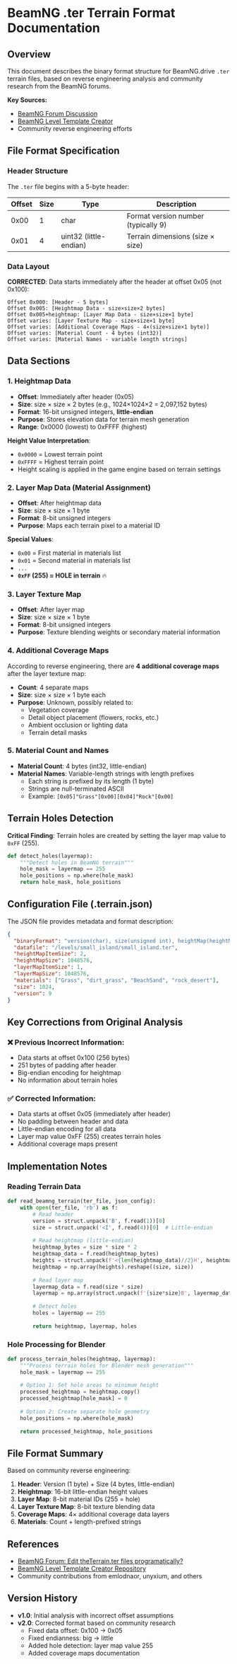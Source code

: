 # BeamNG .ter Terrain Format Documentation

## Overview

This document describes the binary format structure for BeamNG.drive `.ter` terrain files, based on reverse engineering analysis and community research from the BeamNG forums.

**Key Sources:**
- [BeamNG Forum Discussion](https://www.beamng.com/threads/edit-theterrain-ter-files-programatically.85819/)
- [BeamNG Level Template Creator](https://github.com/Grille/BeamNG_LevelTemplateCreator/blob/main/Grille.BeamNG.Lib/IO/Binary/TerrainV9Serializer.cs)
- Community reverse engineering efforts

## File Format Specification

### Header Structure

The `.ter` file begins with a 5-byte header:

| Offset | Size | Type | Description |
|--------|------|------|-------------|
| 0x00   | 1    | char | Format version number (typically 9) |
| 0x01   | 4    | uint32 (little-endian) | Terrain dimensions (size × size) |

### Data Layout

**CORRECTED**: Data starts immediately after the header at offset 0x05 (not 0x100):

```
Offset 0x000: [Header - 5 bytes]
Offset 0x005: [Heightmap Data - size×size×2 bytes]
Offset 0x005+heightmap: [Layer Map Data - size×size×1 byte]
Offset varies: [Layer Texture Map - size×size×1 byte]
Offset varies: [Additional Coverage Maps - 4×(size×size×1 byte)]
Offset varies: [Material Count - 4 bytes (int32)]
Offset varies: [Material Names - variable length strings]
```

## Data Sections

### 1. Heightmap Data

- **Offset**: Immediately after header (0x05)
- **Size**: size × size × 2 bytes (e.g., 1024×1024×2 = 2,097,152 bytes)
- **Format**: 16-bit unsigned integers, **little-endian**
- **Purpose**: Stores elevation data for terrain mesh generation
- **Range**: 0x0000 (lowest) to 0xFFFF (highest)

**Height Value Interpretation**:
- `0x0000` = Lowest terrain point
- `0xFFFF` = Highest terrain point  
- Height scaling is applied in the game engine based on terrain settings

### 2. Layer Map Data (Material Assignment)

- **Offset**: After heightmap data
- **Size**: size × size × 1 byte
- **Format**: 8-bit unsigned integers
- **Purpose**: Maps each terrain pixel to a material ID

**Special Values**:
- `0x00` = First material in materials list
- `0x01` = Second material in materials list
- `...`
- **`0xFF` (255) = HOLE in terrain** 🔥

### 3. Layer Texture Map

- **Offset**: After layer map
- **Size**: size × size × 1 byte
- **Format**: 8-bit unsigned integers
- **Purpose**: Texture blending weights or secondary material information

### 4. Additional Coverage Maps

According to reverse engineering, there are **4 additional coverage maps** after the layer texture map:

- **Count**: 4 separate maps
- **Size**: size × size × 1 byte each
- **Purpose**: Unknown, possibly related to:
  - Vegetation coverage
  - Detail object placement (flowers, rocks, etc.)
  - Ambient occlusion or lighting data
  - Terrain detail masks

### 5. Material Count and Names

- **Material Count**: 4 bytes (int32, little-endian)
- **Material Names**: Variable-length strings with length prefixes
  - Each string is prefixed by its length (1 byte)
  - Strings are null-terminated ASCII
  - Example: `[0x05]"Grass"[0x00][0x04]"Rock"[0x00]`

## Terrain Holes Detection

**Critical Finding**: Terrain holes are created by setting the layer map value to `0xFF` (255).

```python
def detect_holes(layermap):
    """Detect holes in BeamNG terrain"""
    hole_mask = layermap == 255
    hole_positions = np.where(hole_mask)
    return hole_mask, hole_positions
```

## Configuration File (.terrain.json)

The JSON file provides metadata and format description:

```json
{
  "binaryFormat": "version(char), size(unsigned int), heightMap(heightMapSize * heightMapItemSize), layerMap(layerMapSize * layerMapItemSize), layerTextureMap(layerMapSize * layerMapItemSize), materialNames",
  "datafile": "/levels/small_island/small_island.ter",
  "heightMapItemSize": 2,
  "heightMapSize": 1048576,
  "layerMapItemSize": 1,
  "layerMapSize": 1048576,
  "materials": ["Grass", "dirt_grass", "BeachSand", "rock_desert"],
  "size": 1024,
  "version": 9
}
```

## Key Corrections from Original Analysis

### ❌ Previous Incorrect Information:
- Data starts at offset 0x100 (256 bytes)
- 251 bytes of padding after header
- Big-endian encoding for heightmap
- No information about terrain holes

### ✅ Corrected Information:
- Data starts at offset 0x05 (immediately after header)
- No padding between header and data
- Little-endian encoding for all data
- Layer map value 0xFF (255) creates terrain holes
- Additional coverage maps present

## Implementation Notes

### Reading Terrain Data

```python
def read_beamng_terrain(ter_file, json_config):
    with open(ter_file, 'rb') as f:
        # Read header
        version = struct.unpack('B', f.read(1))[0]
        size = struct.unpack('<I', f.read(4))[0]  # Little-endian
        
        # Read heightmap (little-endian)
        heightmap_bytes = size * size * 2
        heightmap_data = f.read(heightmap_bytes)
        heights = struct.unpack(f'<{len(heightmap_data)//2}H', heightmap_data)
        heightmap = np.array(heights).reshape((size, size))
        
        # Read layer map
        layermap_data = f.read(size * size)
        layermap = np.array(struct.unpack(f'{size*size}B', layermap_data)).reshape((size, size))
        
        # Detect holes
        holes = layermap == 255
        
        return heightmap, layermap, holes
```

### Hole Processing for Blender

```python
def process_terrain_holes(heightmap, layermap):
    """Process terrain holes for Blender mesh generation"""
    hole_mask = layermap == 255
    
    # Option 1: Set hole areas to minimum height
    processed_heightmap = heightmap.copy()
    processed_heightmap[hole_mask] = 0
    
    # Option 2: Create separate hole geometry
    hole_positions = np.where(hole_mask)
    
    return processed_heightmap, hole_positions
```

## File Format Summary

Based on community reverse engineering:

1. **Header**: Version (1 byte) + Size (4 bytes, little-endian)
2. **Heightmap**: 16-bit little-endian height values
3. **Layer Map**: 8-bit material IDs (255 = hole)
4. **Layer Texture Map**: 8-bit texture blending data
5. **Coverage Maps**: 4× additional coverage data layers
6. **Materials**: Count + length-prefixed strings

## References

- [BeamNG Forum: Edit theTerrain.ter files programatically?](https://www.beamng.com/threads/edit-theterrain-ter-files-programatically.85819/)
- [BeamNG Level Template Creator Repository](https://github.com/Grille/BeamNG_LevelTemplateCreator/)
- Community contributions from emlodnaor, unyxium, and others

## Version History

- **v1.0**: Initial analysis with incorrect offset assumptions
- **v2.0**: Corrected format based on community research
  - Fixed data offset: 0x100 → 0x05
  - Fixed endianness: big → little
  - Added hole detection: layer map value 255
  - Added coverage maps documentation 